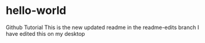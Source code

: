 # hello-world
Github Tutorial
This is the new updated readme in the readme-edits branch
I have edited this on my desktop
